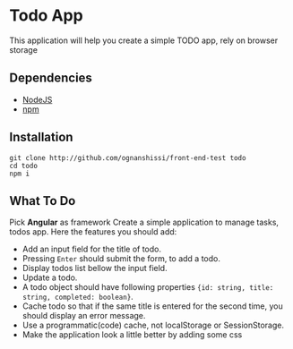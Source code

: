 # Todo App
This application will help you create a simple TODO app, rely on browser storage

## Dependencies
- [NodeJS](https://nodejs.org/en/)
- [npm](https://nodejs.org/en/)

## Installation
```console
git clone http://github.com/ognanshissi/front-end-test todo
cd todo
npm i
```
## What To Do
Pick **Angular** as framework
Create a simple application to manage tasks, todos app. Here the features you should add:
- Add an input field for the title of todo.
- Pressing `Enter` should submit the form, to add a todo.
- Display todos list bellow the input field.
- Update a todo.
- A todo object should have following properties `{id: string, title: string, completed: boolean}`.
- Cache todo so that if the same title is entered for the second time, you should display an error message.
- Use a programmatic(code) cache, not localStorage or SessionStorage.
- Make the application look a little better by adding some css

